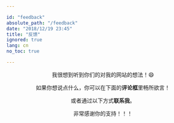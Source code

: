 ```yaml
---

id: "feedback"
absolute_path: "/feedback"
date: "2018/12/19 23:45"
title: "反馈"
ignored: true
lang: cn
no_toc: true

---
```


<div style="text-align: center;">

我很想到听到你们的对我的网站的想法！:smile:

如果你想说点什么，你可以在下面的**评论框**里畅所欲言！

或者通过以下方式**联系我**。

<feedback-contacts></feedback-contacts>

非常感谢你的支持！！！

</div>
